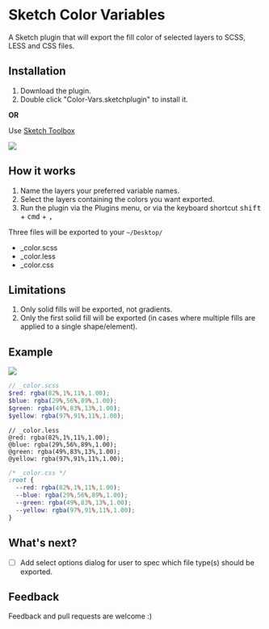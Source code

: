 # Sketch Color Variables

A Sketch plugin that will export the fill color of selected layers to SCSS, LESS and CSS files.

## Installation

1. Download the plugin.
1. Double click "Color-Vars.sketchplugin" to install it.

**OR**

Use [Sketch Toolbox](http://sketchtoolbox.com)

![](http://cdn.philsinatra.com/libraries/atom/Sketch-Color-Vars/skech_toolbox-color_vars.png)

## How it works

1. Name the layers your preferred variable names.
1. Select the layers containing the colors you want exported.
1. Run the plugin via the Plugins menu, or via the keyboard shortcut <kbd>shift</kbd> + <kbd>cmd</kbd> + <kbd>,</kbd>

Three files will be exported to your `~/Desktop/`

- _color.scss
- _color.less
- _color.css

## Limitations

1. Only solid fills will be exported, not gradients.
1. Only the first solid fill will be exported (in cases where multiple fills are applied to a single shape/element).

## Example

![](http://cdn.philsinatra.com/libraries/atom/Sketch-Color-Vars/example.png)

```scss
// _color.scss
$red: rgba(82%,1%,11%,1.00);
$blue: rgba(29%,56%,89%,1.00);
$green: rgba(49%,83%,13%,1.00);
$yellow: rgba(97%,91%,11%,1.00);
```

```less
// _color.less
@red: rgba(82%,1%,11%,1.00);
@blue: rgba(29%,56%,89%,1.00);
@green: rgba(49%,83%,13%,1.00);
@yellow: rgba(97%,91%,11%,1.00);
```

```css
/* _color.css */
:root {
  --red: rgba(82%,1%,11%,1.00);
  --blue: rgba(29%,56%,89%,1.00);
  --green: rgba(49%,83%,13%,1.00);
  --yellow: rgba(97%,91%,11%,1.00);
}
```

## What's next?

- [ ] Add select options dialog for user to spec which file type(s) should be exported.

## Feedback

Feedback and pull requests are welcome :)
